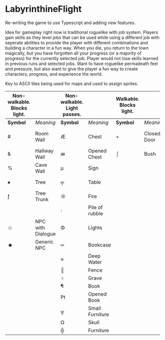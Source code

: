﻿# LabyrinthineFlight

Re-writing the game to use Typescript and adding new features.

Idea for gameplay right now is traditional roguelike with job system. Players gain skills as they level jobs that can be used while using a different job with seperate abilities to provide the player with different combinations and building a character in a fun way. When you die, you return to the town magically, but you have forgotten all your progress (or a majority of progress) for the currently selected job. Player would not lose skills learned in previous runs and selected jobs. Want to have roguelike permadeath feel and pressure, but also want to give the player a fun way to create characters, progress, and experience the world.

Key to ASCII tiles being used for maps and used to assign sprites.

| Non-walkable. Blocks light. |                   | Non-walkable. Light passes. |                 | Walkable. Blocks light. |             | Walkable. Light passes. |                       |
|-----------------------------|-------------------|-----------------------------|-----------------|-------------------------|-------------|-------------------------|-----------------------|
| **Symbol**                      | *Meaning*           | **Symbol**                      | *Meaning*         | **Symbol**                  | *Meaning*     | **Symbol**                  | *Meaning*               |
| #                           | Room Wall         | Æ                           | Chest           | +                       | Closed Door |                         | Generic Walkable Tile |
| &                           | Hallway Wall      | æ                           | Opened Chest    | ⌠                       | Bush        | .                       | Room Floor            |
| %                           | Cave Wall         | µ                           | Sign            |                         |             | ,                       | Hallway Floor         |
| ♠                           | Tree              | ╤                           | Table           |                         |             | `                       | Cave Floor            |
| ƒ                           | Tree Trunk        | ☼                           | Fire            |                         |             | "                       | path                  |
|                             |                   | :                           | Pile of rubble  |                         |             | -                       | Open Door             |
| ☺                           | NPC with Dialogue | Φ                           | Lights          |                         |             | <                       | Stairs Up             |
| ☻                           | Generic NPC       | ═                           | Bookcase        |                         |             | >                       | Stairs Down           |
|                             |                   | ≈                           | Deep Water      |                         |             | Θ                       | Bed                   |
|                             |                   | ║                           | Fence           |                         |             | ╥                       | Chair                 |
|                             |                   | ♀                           | Grave           |                         |             | ~                       | Water                 |
|                             |                   | ¶                           | Book            |                         |             | ╣                       | Gate                  |
|                             |                   | ₧                           | Opened Book     |                         |             | ╠                       | Opened Gate           |
|                             |                   | ╦                           | Small Furniture |                         |             | ⌡                       | Dead Bush             |
|                             |                   | Ω                           | Skull           |                         |             | ⁿ                       | Plant                 |
|                             |                   | ╬                           | Furniture       |                         |             | ░                       | Crops                 |